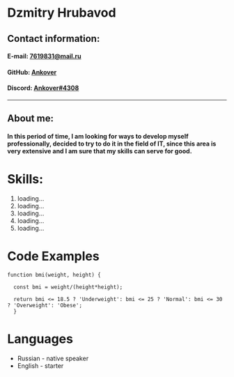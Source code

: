 # Dzmitry Hrubavod
## Contact information:
####    E-mail: 7619831@mail.ru
####    GitHub: [Ankover](https://github.com/Ankover)
####    Discord: [Ankover#4308](https://discord.com/)
***
## About me:
#### In this period of time, I am looking for ways to develop myself professionally,  decided to try to do it in the field of IT, since this area is very extensive and I am sure that my skills can serve for good.
# Skills:
1. loading...
2. loading...
3. loading...
4. loading...
5. loading...
# Code Examples
```
function bmi(weight, height) {

  const bmi = weight/(height*height);
  
  return bmi <= 18.5 ? 'Underweight': bmi <= 25 ? 'Normal': bmi <= 30 ? 'Overweight': 'Obese';
  }
  ```  
# Languages 
* Russian - native speaker 
* English - starter
